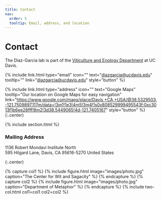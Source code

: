 ```yaml
---
title: Contact
nav:
  order: 5
  tooltip: Email, address, and location
---
```


# <i class="fas fa-envelope"></i>Contact

The Diaz-Garcia lab is part of the [Viticulture and Enology Department](https://wineserver.ucdavis.edu/#/) at UC Davis.

{%
  include link.html
  type="email"
  icon=""
  text="diazgarcia@ucdavis.edu"
  tooltip=""
  link="diazgarcia@ucdavis.edu"
  style="button"
%}

{%
  include link.html
  type="address"
  icon=""
  text="Google Maps"
  tooltip="Our location on Google Maps for easy navigation"
  link="https://www.google.com/maps/place/Davis,+CA,+USA/@38.5329503,-121.7509897,117m/data=!3m1!1e3!4m5!3m4!1s0x808529999495543f:0xc3013f1b6ee28fff!8m2!3d38.5449065!4d-121.7405167"
  style="button"
%}
{:.center}

{% include section.html %}

### <i class="fas fa-mail-bulk"></i>Mailing Address

1136 Robert Mondavi Institute North  
595 Hilgard Lane, Davis, CA 95616-5270 
United States

{:.center}

{% capture col1 %}
{%
  include figure.html
  image="images/photo.jpg"
  caption="The Center for Wit and Sagacity"
%}
{% endcapture %}
{% capture col2 %}
{%
  include figure.html
  image="images/photo.jpg"
  caption="Department of Metaphor"
%}
{% endcapture %}
{% include two-col.html col1=col1 col2=col2 %}
